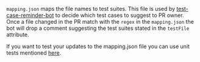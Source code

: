 `mapping.json` maps the file names to test suites. This file is used by [test-case-reminder-bot](https://github.com/wordpress-mobile/test-case-reminder-bot) to decide which test cases to suggest to PR owner. Once a file changed in the PR match with the `regex` in the `mapping.json` the bot will drop a comment suggesting the test suites stated in the `testFile` attribute.

If you want to test your updates to the mapping.json file you can use unit tests mentioned [here](https://github.com/wordpress-mobile/test-case-reminder-bot#unit-tests).
